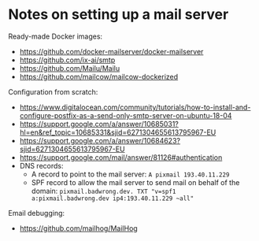 # Notes on setting up a mail server

Ready-made Docker images:

- https://github.com/docker-mailserver/docker-mailserver
- https://github.com/ix-ai/smtp
- https://github.com/Mailu/Mailu
- https://github.com/mailcow/mailcow-dockerized

Configuration from scratch:

- https://www.digitalocean.com/community/tutorials/how-to-install-and-configure-postfix-as-a-send-only-smtp-server-on-ubuntu-18-04
- https://support.google.com/a/answer/10685031?hl=en&ref_topic=10685331&sjid=6271304655613795967-EU
- https://support.google.com/a/answer/10684623?sjid=6271304655613795967-EU
- https://support.google.com/mail/answer/81126#authentication
- DNS records:
    - A record to point to the mail server: `A pixmail 193.40.11.229`
    - SPF record to allow the mail server to send mail on behalf of the
      domain: `pixmail.badwrong.dev. TXT "v=spf1 a:pixmail.badwrong.dev ip4:193.40.11.229 ~all"`

Email debugging:

- https://github.com/mailhog/MailHog